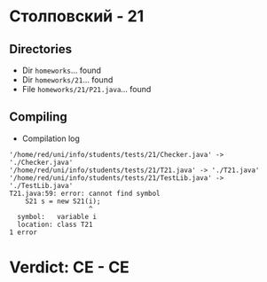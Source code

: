 # Столповский - 21
## Directories
- Dir `homeworks`... found
- Dir `homeworks/21`... found
- File `homeworks/21/P21.java`... found
## Compiling
- Compilation log
```
'/home/red/uni/info/students/tests/21/Checker.java' -> './Checker.java'
'/home/red/uni/info/students/tests/21/T21.java' -> './T21.java'
'/home/red/uni/info/students/tests/21/TestLib.java' -> './TestLib.java'
T21.java:59: error: cannot find symbol
    S21 s = new S21(i);
                    ^
  symbol:   variable i
  location: class T21
1 error

```
# Verdict: **CE** - CE
